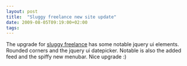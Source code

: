 ```yaml
---
layout: post
title:  "Sluggy freelance new site update"
date: 2009-08-05T09:19:00+02:00
tags: 
---
```


The upgrade for <a href="http://www.blogger.com/www.sluggy.com">sluggy freelance</a> has some notable jquery ui elements. Rounded corners and the jquery ui datepicker. Notable is also the added feed and the spiffy new menubar. Nice upgrade :)
<div style="clear: both;"></div>